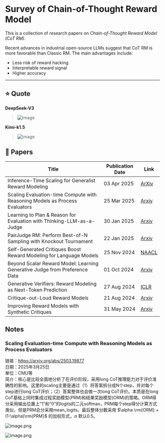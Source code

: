 # Survey of Chain-of-Thought Reward Model

This is a collection of research papers on *Chain-of-Thought Reward Model (CoT RM)*.

Recent advances in industrial open-source LLMs suggest that CoT RM is more favorable than Classic RM.
The main advantages include:
- Less risk of reward hacking
- Interpretable reward signal
- Higher accuracy

---

## ⭐ Quote

**DeepSeek-V3**
>![image](https://github.com/user-attachments/assets/5d2881df-055a-46cf-b6fa-cbd1d32932f5)

**Kimi-k1.5**
>![image](https://github.com/user-attachments/assets/c1cc4c45-7e10-4701-908f-225e9233924a)



## 📖 Papers  

| Title | Publication Date | Link |
|---------------------------------|------------------------|---------------------------------|
| Inference-Time Scaling for Generalist Reward Modeling | 03 Apr 2025 | [ArXiv](https://arxiv.org/abs/2504.02495) |
| Scaling Evaluation-time Compute with Reasoning Models as Process Evaluators | 25 Mar 2025 | [Arxiv](https://arxiv.org/abs/2503.19877) |
| Learning to Plan & Reason for Evaluation with Thinking-LLM-as-a-Judge | 30 Jan 2025 | [Arxiv](https://arxiv.org/abs/2501.18099)|
| PairJudge RM: Perform Best-of-N Sampling with Knockout Tournament | 22 Jan 2025 | [Arxiv](https://arxiv.org/abs/2501.13007)|
| Self-Generated Critiques Boost Reward Modeling for Language Models | 25 Nov 2024 | [NAACL](https://arxiv.org/abs/2411.16646) |
| Beyond Scalar Reward Model: Learning Generative Judge from Preference Data | 01 Oct 2024 | [Arxiv](https://arxiv.org/abs/2410.03742v2) |
| Generative Verifiers: Reward Modeling as Next-Token Prediction | 27 Aug 2024 | [ICLR](https://arxiv.org/abs/2408.15240)|
| Critique-out-Loud Reward Models | 21 Aug 2024 | [Arxiv](https://arxiv.org/abs/2408.11791) |
| Improving Reward Models with Synthetic Critiques | 31 May 2024 | [Arxiv](https://arxiv.org/abs/2405.20850) |


## Notes

### **Scaling Evaluation-time Compute with Reasoning Models as Process Evaluators**
链接：https://arxiv.org/abs/2503.19877 <br>
日期：2025年3月25日 <br>
单位：CMU等 <br>
简介：核心是比较全面地分析了在评价阶段，采用long CoT推理能力对于评价准确性的影响。这里的scaling主要是通过（1）将答案拆分成N个step，并对每个step进行long CoT评价；（2）答案整体也会做一次long CoT评价。本质是在long CoT基础上同时集成过程奖励模型(PRM)和结果奖励模型(ORM)的策略。ORM得分采用输出位置上”1”和“0”的logits的二元softmax，PRM每个step得分计算方式类似，但是PRM总分采用mean_logits。最后整体分数采用 $\alpha \rm{ORM} + (1-\alpha)\rm{PRM}$ 的加权形式，$\alpha$ 默认0.5。

![image.png](attachment:287631e4-485e-4cce-9b85-e011db87a7da:image.png)

![image.png](attachment:a67dbb78-3199-4459-bf80-1a246c4069e2:image.png)

